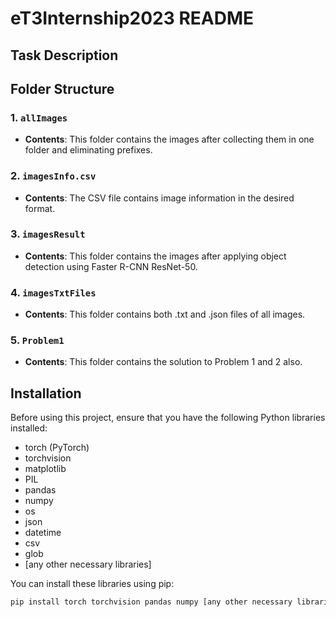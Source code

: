 # eT3Internship2023 README
 
## Task Description

## Folder Structure

### 1. `allImages`
- **Contents**: This folder contains the images after collecting them in one folder and eliminating prefixes.

### 2. `imagesInfo.csv`
- **Contents**: The CSV file contains image information in the desired format.


### 3. `imagesResult`
- **Contents**: This folder contains the images after applying object detection using Faster R-CNN ResNet-50.

### 4. `imagesTxtFiles`
- **Contents**: This folder contains both .txt and .json files of all images.

### 5. `Problem1`
- **Contents**: This folder contains the solution to Problem 1 and 2 also.

## Installation

Before using this project, ensure that you have the following Python libraries installed:

- torch (PyTorch)
- torchvision
- matplotlib
- PIL
- pandas
- numpy
- os
- json
- datetime
- csv
- glob
- [any other necessary libraries]

You can install these libraries using pip:

```bash
pip install torch torchvision pandas numpy [any other necessary libraries]
